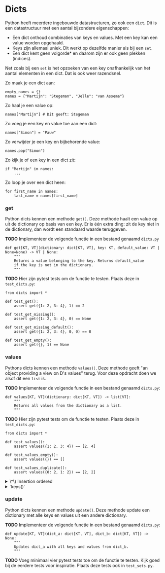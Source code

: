 # Dicts

Python heeft meerdere ingebouwde datastructuren, zo ook een `dict`. Dit is een datastructuur met een aantal bijzondere eigenschappen:

- Een dict onthoud combinaties van keys en values. Met een key kan een value worden opgehaald.
- Keys zijn allemaal uniek. Dit werkt op dezelfde manier als bij een `set`.
- Een dict kent geen volgorde\* en daarom zijn er ook geen plekken (indices).

Net zoals bij een `set` is het opzoeken van een key onafhankelijk van het aantal elementen in een dict. Dat is ook weer razendsnel.

Zo maak je een dict aan:

    empty_names = {}
    names = {"Martijn": "Stegeman", "Jelle": "van Assema"}

Zo haal je een value op:

    names["Martijn"] # Dit geeft: Stegeman

Zo voeg je een key en value toe aan een dict:

    names["Simon"] = "Pauw"

Zo verwijder je een key en bijbehorende value:

    names.pop("Simon")

Zo kijk je of een key in een dict zit:

    if "Martijn" in names:
        ...

Zo loop je over een dict heen:

    for first_name in names:
        last_name = names[first_name]

### get

Python dicts kennen een methode `get()`. Deze methode haalt een value op uit de dictionary op basis van een key. Er is één extra ding: zit de key niet in de dictionary, dan wordt een standaard waarde teruggeven.

**TODO** Implementeer de volgende functie in een bestand genaamd `dicts.py`

    def get[KT, VT](dictionary: dict[KT, VT], key: KT, default_value: VT | None=None) -> VT | None:
        """
        Returns a value belonging to the key. Returns default_value
        if the key is not in the dictionary.
        """

**TODO** Hier zijn pytest tests om de functie te testen. Plaats deze in `test_dicts.py`:

    from dicts import *

    def test_get():
        assert get({1: 2, 3: 4}, 1) == 2

    def test_get_missing():
        assert get({1: 2, 3: 4}, 0) == None

    def test_get_missing_default():
        assert get({1: 2, 3: 4}, 0, 0) == 0

    def test_get_empty():
        assert get({}, 1) == None

### values

Pythons dicts kennen een methode `values()`. Deze methode geeft "an object providing a view on D's values" terug. Voor deze opdracht doen we alsof dit een `list` is.

**TODO** Implementeer de volgende functie in een bestand genaamd `dicts.py`:

    def values[KT, VT](dictionary: dict[KT, VT]) -> list[VT]:
        """
        Returns all values from the dictionary as a list.
        """

**TODO** Hier zijn pytest tests om de functie te testen. Plaats deze in `test_dicts.py`:

    from dicts import *

    def test_values():
        assert values({1: 2, 3: 4}) == [2, 4]

    def test_values_empty():
        assert values({}) == []

    def test_values_duplicate():
        assert values({0: 2, 1: 2}) == [2, 2]

<details markdown="1"><summary markdown="span">\*\) Insertion ordered</summary>
Sinds python3.7 hebben dictionaries wel een volgorde: "insertion ordered". Oftewel de volgorde van het toevoegen blijft bewaard. Er is geen andere volgorde mogelijk, je kan een dictionary dus niet achteraf sorteren. Wel kan je een nieuwe dictionary aanmaken met gesorteerde keys en values door deze op volgorde toe te voegen.

Let op, sets hebben in tegenstelling tot dicts echt geen volgorde.

Zorg ervoor dat `values()` de values op volgorde van de dictionary in de lijst stopt. De volgende test moet dus slagen:

    assert values({1: 2, 3: 4}) == [2, 4]

</details>

<details markdown="1"><summary markdown="span">`keys()`</summary>
Naast values hebben dicts ook een keys methode. Deze methode geeft "a set-like object providing a view on D's keys" terug. Dit is een mogelijke implementatie:

    def keys[KT, VT](dictionary: dict[KT, VT]) -> set[VT]:
        """
        Returns all keys from the dictionary as a set.
        """
        return set(dictionary)

</details>

### update

Python dicts kennen een methode `update()`. Deze methode update een dictionary met alle keys en values uit een andere dictionary.

**TODO** Implementeer de volgende functie in een bestand genaamd `dicts.py`:

    def update[KT, VT](dict_a: dict[KT, VT], dict_b: dict[KT, VT]) -> None:
        """
        Updates dict_a with all keys and values from dict_b.
        """

**TODO** Voeg minimaal vier pytest tests toe om de functie te testen. Kijk goed bij de eerdere tests voor inspiratie. Plaats deze tests ook in `test_sets.py`.
